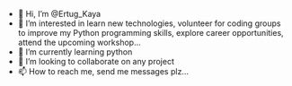 - 👋 Hi, I’m @Ertug_Kaya
- 👀 I’m interested in learn new technologies, volunteer for coding groups to improve my Python programming skills, explore career opportunities, attend the upcoming workshop...
- 🌱 I’m currently learning python
- 💞️ I’m looking to collaborate on any project
- 📫 How to reach me, send me messages plz...

<!---
MustafaErtug/MustafaErtug is a ✨ special ✨ repository because its `README.md` (this file) appears on your GitHub profile.
You can click the Preview link to take a look at your changes.
--->
